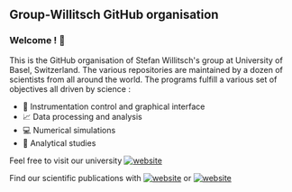 ## Group-Willitsch GitHub organisation

### Welcome ! 👋

This is the GitHub organisation of Stefan Willitsch's group at University of Basel, Switzerland. The various repositories are maintained by a dozen of scientists from all around the world. The programs fulfill a various set of objectives all driven by science :
* :calling: Instrumentation control and graphical interface
* :chart_with_upwards_trend: Data processing and analysis
* :computer: Numerical simulations
* :pencil: Analytical studies

Feel free to visit our university <a href="https://coldions.chemie.unibas.ch/en/"><img src="https://img.shields.io/static/v1?label=&labelColor=212529&message=Website&color=a5d7d2&style=flat&logo=firefoxbrowser&logoColor=a5d7d2" alt="website"/></a>

Find our scientific publications with <a href="https://scholar.google.com/citations?user=BR2XCVwAAAAJ&hl=fr&oi=ao"><img src="https://img.shields.io/static/v1?label=&labelColor=ffffff&message=Scholar&color=0461f9&style=flat&logo=googlescholar&logoColor=0461f9" alt="website"/></a> or <a href="https://arxiv.org/search/?searchtype=author&query=Willitsch%2C+S"><img src="https://img.shields.io/static/v1?label=&labelColor=212529&message=arXiv&color=b31b1b&style=flat&logo=arxiv&logoColor=b31b1b" alt="website"/></a>

<!--


**Here are some ideas to get you started:**

🙋‍♀️ A short introduction - what is your organization all about?
🌈 Contribution guidelines - how can the community get involved?
👩‍💻 Useful resources - where can the community find your docs? Is there anything else the community should know?
🍿 Fun facts - what does your team eat for breakfast?
🧙 Remember, you can do mighty things with the power of [Markdown](https://docs.github.com/github/writing-on-github/getting-started-with-writing-and-formatting-on-github/basic-writing-and-formatting-syntax)
-->
